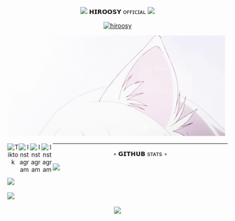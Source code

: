 <p align=center> <img src="https://raw.githubusercontent.com/innng/innng/master/assets/kyubey.gif" width="25%"> 𝗛𝗜𝗥𝗢𝗢𝗦𝗬 ᴏғғɪᴄɪᴀʟ <img src="https://i.ibb.co/DCqkX4v/Untitled144-20221119080143.png" width="5%"> </h4>
<p align="center">
  <a href="https://instagram.com/hiroosyy"><img src="http://readme-typing-svg.herokuapp.com?color=ffffff&center=false&vCenter=true&multiline=true&lines=──────────────────────" alt="hiroosy">
</p>

  <img weight="130%" src="https://github.com/HirooSy/hiroosy/blob/main/ezgif.com-gif-maker.gif"/>
<p align="center">
  <a href="https://tiktok.com/hiroochii">
  <img align="left" alt="Tiktok" width="26px" src="https://cdn.jsdelivr.net/npm/simple-icons@v3/icons/tiktok.svg" />
</a>
  <a href="https://instagram.com/hiroosyy">
  <img align="left" alt="Instagram" width="26px" src="https://cdn.jsdelivr.net/npm/simple-icons@v3/icons/instagram.svg" />
</a>
  <a href="https://twitter.com/hiroosy">
  <img align="left" alt="Instagram" width="26px" src="https://cdn.jsdelivr.net/npm/simple-icons@v3/icons/whatsapp.svg" />
</a>
  <a href="https://wa.me/996998122380">
  <img align="left" alt="Instagram" width="26px" src="https://cdn.jsdelivr.net/npm/simple-icons@v3/icons/whatsapp.svg" />
</a>
</p>

--------

<p align="center">◦ 𝗚𝗜𝗧𝗛𝗨𝗕 sᴛᴀᴛs ◦</h5>

  <a href="https://github.com/hiroosy"><img src="https://github-readme-stats.vercel.app/api?username=HirooSy&show_icons=true&theme=tokyonight"/>

  <a href="https://github.com/hiroosy"><img src="https://github-readme-stats.vercel.app/api/top-langs/?username=HirooSy&theme=tokyonight&layout=compact"/>
  
  <a href="https://github.com/hiroosy"><img src="https://github-profile-summary-cards.vercel.app/api/cards/profile-details?username=hiroosy&theme=tokyonight"/>
  
<p align="center">
  <a href="https://github.com/hiroosy"><img src="https://count.getloli.com/get/@:hiroosy?theme=rule34" width="50%"/>
</p>
